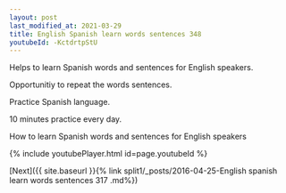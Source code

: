 ```yaml
---
layout: post
last_modified_at: 2021-03-29
title: English Spanish learn words sentences 348 
youtubeId: -KctdrtpStU
---
```

 
 
Helps to learn Spanish words and sentences for English speakers.

Opportunitiy to repeat the words sentences. 

Practice Spanish language. 
 
10 minutes practice every day. 
 
How to learn Spanish words and sentences for English speakers 
 
{% include youtubePlayer.html id=page.youtubeId %}
 
 
[Next]({{ site.baseurl }}{% link  split1/_posts/2016-04-25-English spanish learn words sentences 317 .md%})
 
